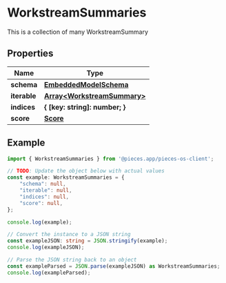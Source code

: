 
# WorkstreamSummaries

This is a collection of many WorkstreamSummary

## Properties

Name | Type
------------ | -------------
**schema** | [**EmbeddedModelSchema**](EmbeddedModelSchema)
**iterable** | [**Array&lt;WorkstreamSummary&gt;**](WorkstreamSummary)
**indices** | **\{ [key: string]: number; \}**
**score** | [**Score**](Score)

## Example

```typescript
import { WorkstreamSummaries } from '@pieces.app/pieces-os-client';

// TODO: Update the object below with actual values
const example: WorkstreamSummaries = {
    "schema": null,
    "iterable": null,
    "indices": null,
    "score": null,
};

console.log(example);

// Convert the instance to a JSON string
const exampleJSON: string = JSON.stringify(example);
console.log(exampleJSON);

// Parse the JSON string back to an object
const exampleParsed = JSON.parse(exampleJSON) as WorkstreamSummaries;
console.log(exampleParsed);
```



